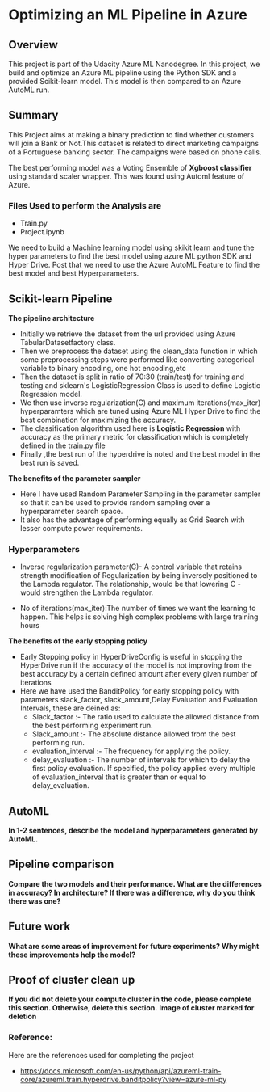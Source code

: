 # Optimizing an ML Pipeline in Azure

## Overview
This project is part of the Udacity Azure ML Nanodegree.
In this project, we build and optimize an Azure ML pipeline using the Python SDK and a provided Scikit-learn model.
This model is then compared to an Azure AutoML run.

## Summary
 This Project aims at making a binary prediction to find whether customers will join a Bank or Not.This dataset is related to direct marketing campaigns of a Portuguese banking sector. The campaigns were based on phone calls.

The best performing model was a Voting Ensemble of **Xgboost classifier** using standard scaler wrapper. This was found using Automl feature of Azure.

### Files Used to perform the Analysis are 

- Train.py
- Project.ipynb


We need to build a Machine learning model using skikit learn and tune the hyper parameters to find the best model using azure ML python SDK and Hyper Drive.
Post that we need to use the Azure AutoML Feature to find the best model and best Hyperparameters.

## Scikit-learn Pipeline
**The pipeline architecture**

- Initially we retrieve the dataset from the url provided using Azure TabularDatasetfactory class.
- Then we preprocess the dataset using the clean_data function in which some preprocessing steps were performed like converting categorical variable to binary encoding, one hot encoding,etc
- Then the dataset is split in ratio of 70:30 (train/test) for training and testing and sklearn's LogisticRegression Class is used to define Logistic Regression model.
- We then use inverse regularization(C) and maximum iterations(max_iter) hyperparamters which are tuned using Azure ML Hyper Drive to find the best combination for maximizing the accuracy.
- The classification algorithm used here is **Logistic Regression** with accuracy as the primary metric for classification which is completely defined in the train.py file
- Finally ,the best run of the hyperdrive is noted and the best model in the best run is saved.

**The benefits of the parameter sampler**

- Here I have used Random Parameter Sampling in the parameter sampler so that it can be used to provide random sampling over a hyperparameter search space.
- It also has the advantage of performing equally as Grid Search with lesser compute power requirements.

### Hyperparameters

- Inverse regularization parameter(C)- A control variable that retains strength modification of Regularization by being inversely positioned to the Lambda regulator. The relationship, would be that lowering C - would strengthen the Lambda regulator.

- No of iterations(max_iter):The number of times we want the learning to happen. This helps is solving high complex problems with large training hours

**The benefits of the early stopping policy** 
 
-  Early Stopping policy in HyperDriveConfig is useful in stopping the HyperDrive run if the accuracy of the model is not improving from the best accuracy by a certain defined amount after every given number of iterations
- Here we have used the BanditPolicy for early stopping policy with parameters slack_factor, slack_amount,Delay Evaluation and Evaluation Intervals, these are deined as:
   - Slack_factor :- The ratio used to calculate the allowed distance from the best performing experiment run.
   - Slack_amount :- The absolute distance allowed from the best performing run.
   - evaluation_interval :- The frequency for applying the policy.
   - delay_evaluation :- The number of intervals for which to delay the first policy evaluation. If specified, the policy applies every multiple of evaluation_interval that is greater than or equal to delay_evaluation.

## AutoML
**In 1-2 sentences, describe the model and hyperparameters generated by AutoML.**

## Pipeline comparison
**Compare the two models and their performance. What are the differences in accuracy? In architecture? If there was a difference, why do you think there was one?**

## Future work
**What are some areas of improvement for future experiments? Why might these improvements help the model?**

## Proof of cluster clean up
**If you did not delete your compute cluster in the code, please complete this section. Otherwise, delete this section.**
**Image of cluster marked for deletion**


### Reference:

Here are the references used for completing the project

- https://docs.microsoft.com/en-us/python/api/azureml-train-core/azureml.train.hyperdrive.banditpolicy?view=azure-ml-py

